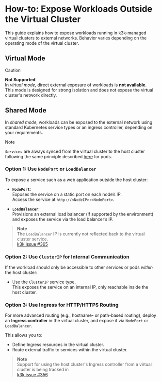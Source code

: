# How-to: Expose Workloads Outside the Virtual Cluster

This guide explains how to expose workloads running in k3k-managed virtual clusters to external networks. Behavior varies depending on the operating mode of the virtual cluster.

## Virtual Mode

> [!CAUTION]
> **Not Supported**  
> In *virtual mode*, direct external exposure of workloads is **not available**.  
> This mode is designed for strong isolation and does not expose the virtual cluster's network directly.

## Shared Mode

In *shared mode*, workloads can be exposed to the external network using standard Kubernetes service types or an ingress controller, depending on your requirements.

> [!NOTE]
> *`Services`* are always synced from the virtual cluster to the host cluster following the same principle described [here](../architecture.md#shared-mode) for pods. 

### Option 1: Use `NodePort` or `LoadBalancer`

To expose a service such as a web application outside the host cluster:

- **`NodePort`**:  
  Exposes the service on a static port on each node’s IP.  
  Access the service at `http://<NodeIP>:<NodePort>`.

- **`LoadBalancer`**:  
  Provisions an external load balancer (if supported by the environment) and exposes the service via the load balancer’s IP.

> **Note**  
> The `LoadBalancer` IP is currently not reflected back to the virtual cluster service.  
> [k3k issue #365](https://github.com/rancher/k3k/issues/365)

### Option 2: Use `ClusterIP` for Internal Communication

If the workload should only be accessible to other services or pods *within* the host cluster:

- Use the `ClusterIP` service type.  
  This exposes the service on an internal IP, only reachable inside the host cluster.

### Option 3: Use Ingress for HTTP/HTTPS Routing

For more advanced routing (e.g., hostname- or path-based routing), deploy an **Ingress controller** in the virtual cluster, and expose it via `NodePort` or `LoadBalancer`.

This allows you to:

- Define Ingress resources in the virtual cluster.
- Route external traffic to services within the virtual cluster.

>**Note**  
> Support for using the host cluster's Ingress controller from a virtual cluster is being tracked in  
> [k3k issue #356](https://github.com/rancher/k3k/issues/356)
